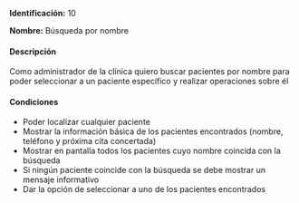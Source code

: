 **Identificación:** 10

**Nombre:** Búsqueda por nombre

#### Descripción

Como administrador de la clínica quiero buscar pacientes por nombre para poder seleccionar a un paciente específico y realizar operaciones sobre él

#### Condiciones

* Poder localizar cualquier paciente
* Mostrar la información básica de los pacientes encontrados (nombre, teléfono y próxima cita concertada)
* Mostrar en pantalla todos los pacientes cuyo nombre coincida con la búsqueda
* Si ningún paciente coincide con la búsqueda se debe mostrar un mensaje informativo
* Dar la opción de seleccionar a uno de los pacientes encontrados
